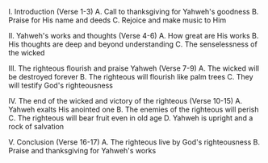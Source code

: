 I. Introduction (Verse 1-3)
   A. Call to thanksgiving for Yahweh's goodness
   B. Praise for His name and deeds
   C. Rejoice and make music to Him

II. Yahweh's works and thoughts (Verse 4-6)
   A. How great are His works
   B. His thoughts are deep and beyond understanding
   C. The senselessness of the wicked

III. The righteous flourish and praise Yahweh (Verse 7-9)
   A. The wicked will be destroyed forever
   B. The righteous will flourish like palm trees
   C. They will testify God's righteousness

IV. The end of the wicked and victory of the righteous (Verse 10-15)
   A. Yahweh exalts His anointed one
   B. The enemies of the righteous will perish
   C. The righteous will bear fruit even in old age
   D. Yahweh is upright and a rock of salvation

V. Conclusion (Verse 16-17)
   A. The righteous live by God's righteousness
   B. Praise and thanksgiving for Yahweh's works